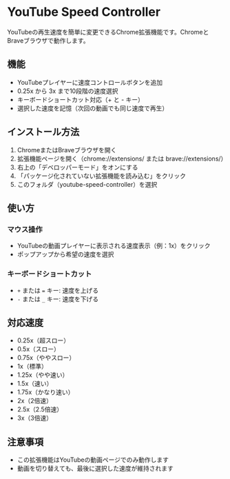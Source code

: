 # YouTube Speed Controller

YouTubeの再生速度を簡単に変更できるChrome拡張機能です。ChromeとBraveブラウザで動作します。

## 機能

- YouTubeプレイヤーに速度コントロールボタンを追加
- 0.25x から 3x まで10段階の速度選択
- キーボードショートカット対応（+ と - キー）
- 選択した速度を記憶（次回の動画でも同じ速度で再生）

## インストール方法

1. ChromeまたはBraveブラウザを開く
2. 拡張機能ページを開く（chrome://extensions/ または brave://extensions/）
3. 右上の「デベロッパーモード」をオンにする
4. 「パッケージ化されていない拡張機能を読み込む」をクリック
5. このフォルダ（youtube-speed-controller）を選択

## 使い方

### マウス操作
- YouTubeの動画プレイヤーに表示される速度表示（例：1x）をクリック
- ポップアップから希望の速度を選択

### キーボードショートカット
- `+` または `=` キー: 速度を上げる
- `-` または `_` キー: 速度を下げる

## 対応速度

- 0.25x（超スロー）
- 0.5x（スロー）
- 0.75x（ややスロー）
- 1x（標準）
- 1.25x（やや速い）
- 1.5x（速い）
- 1.75x（かなり速い）
- 2x（2倍速）
- 2.5x（2.5倍速）
- 3x（3倍速）

## 注意事項

- この拡張機能はYouTubeの動画ページでのみ動作します
- 動画を切り替えても、最後に選択した速度が維持されます